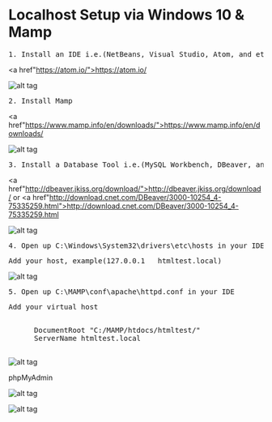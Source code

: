 # Localhost Setup via Windows 10 & Mamp

<pre>1. Install an IDE i.e.(NetBeans, Visual Studio, Atom, and etc.)</pre>
<a href"https://atom.io/">https://atom.io/</a>

![alt tag](https://s30.postimg.org/3lh0b6cq9/atom.png)

<pre>2. Install Mamp</pre>
<a href"https://www.mamp.info/en/downloads/">https://www.mamp.info/en/downloads/</a>

![alt tag](https://s27.postimg.org/okg8se05f/mamp.png)

<pre>3. Install a Database Tool i.e.(MySQL Workbench, DBeaver, and etc.)</pre>
<a href"http://dbeaver.jkiss.org/download/">http://dbeaver.jkiss.org/download/</a>
or
<a href"http://download.cnet.com/DBeaver/3000-10254_4-75335259.html">http://download.cnet.com/DBeaver/3000-10254_4-75335259.html</a>

![alt tag](https://s30.postimg.org/x5hm42co1/dbeaver.png)

<pre>4. Open up C:\Windows\System32\drivers\etc\hosts in your IDE</pre>
<pre>Add your host, example(127.0.0.1   htmltest.local)</pre>
![alt tag](https://s24.postimg.org/uv08c6qw5/hosts.png)

<pre>5. Open up C:\MAMP\conf\apache\httpd.conf in your IDE</pre>
<pre>Add your virtual host</pre>
<pre><VirtualHost *:80>
      DocumentRoot "C:/MAMP/htdocs/htmltest/"
      ServerName htmltest.local
      </VirtualHost>
</pre>
![alt tag](https://s29.postimg.org/l0fz8e9kn/httpd.png)

phpMyAdmin

![alt tag](https://s28.postimg.org/fqht2zg5p/myadmin.png)

![alt tag](https://s24.postimg.org/mkd4n3tdx/admin.png)
